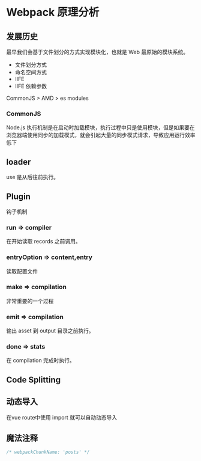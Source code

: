 # Webpack 原理分析

## 发展历史

最早我们会基于文件划分的方式实现模块化，也就是 Web 最原始的模块系统。

* 文件划分方式
* 命名空间方式
* IIFE
* IIFE 依赖参数

CommonJS > AMD > es modules

### CommonJS

Node.js 执行机制是在启动时加载模块，执行过程中只是使用模块，但是如果要在浏览器端使用同步的加载模式，就会引起大量的同步模式请求，导致应用运行效率低下

## loader

use 是从后往前执行。

## Plugin

钩子机制

### run => compiler

在开始读取 records 之前调用。

### entryOption => content,entry

读取配置文件

### make => compilation

非常重要的一个过程

### emit => compilation

输出 asset 到 output 目录之前执行。

### done => stats

在 compilation 完成时执行。

## Code Splitting

## 动态导入

在vue route中使用 import 就可以自动动态导入

## 魔法注释

``` js
/* webpackChunkName: 'posts' */
```
